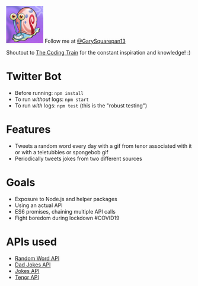 <img src="./assets/gary.jpeg" alt="gary" width="100"/> Follow me at [@GarySquarepan13](https://twitter.com/GarySquarepan13)

Shoutout to [The Coding Train](https://thecodingtrain.com/) for the constant inspiration and knowledge! :)

# Twitter Bot

* Before running: `npm install`
* To run _without_ logs: `npm start`
* To run _with_ logs: `npm test` (this is the "robust testing")

# Features

* Tweets a random word every day with a gif from tenor associated with it or with a teletubbies or spongebob gif
* Periodically tweets jokes from two different sources

# Goals

* Exposure to Node.js and helper packages
* Using an actual API
* ES6 promises, chaining multiple API calls
* Fight boredom during lockdown #COVID19

# APIs used

* [Random Word API](https://random-word-api.herokuapp.com/home)
* [Dad Jokes API](https://icanhazdadjoke.com)
* [Jokes API](https://sv443.net/jokeapi/v2)
* [Tenor API](https://tenor.com/gifapi)